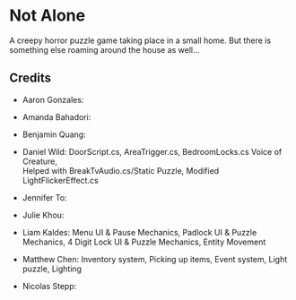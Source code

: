 # Not Alone

A creepy horror puzzle game taking place in a small home. But there is something else roaming around the house as well...

## Credits

- Aaron Gonzales: 

- Amanda Bahadori: 

- Benjamin Quang: 

- Daniel Wild: DoorScript.cs, AreaTrigger.cs, BedroomLocks.cs Voice of Creature,  
Helped with BreakTvAudio.cs/Static Puzzle, Modified LightFlickerEffect.cs

- Jennifer To: 

- Julie Khou: 

- Liam Kaldes: Menu UI & Pause Mechanics, Padlock UI & Puzzle Mechanics, 4 Digit Lock UI & Puzzle Mechanics, Entity Movement

- Matthew Chen: Inventory system, Picking up items, Event system, Light puzzle, Lighting

- Nicolas Stepp: 